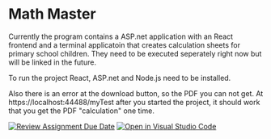 # Math Master
Currently the program contains a ASP.net application with an React frontend and a terminal applicatoin that creates calculation sheets for primary school children. They need to be executed seperately right now but will be linked in the future.

To run the project React, ASP.net and Node.js need to be installed.

Also there is an error at the download button, so the PDF you can not get. At https://localhost:44488/myTest after you started the project, it should work that you get the PDF "calculation" one time. 

[![Review Assignment Due Date](https://classroom.github.com/assets/deadline-readme-button-24ddc0f5d75046c5622901739e7c5dd533143b0c8e959d652212380cedb1ea36.svg)](https://classroom.github.com/a/qBcCQxyG)
[![Open in Visual Studio Code](https://classroom.github.com/assets/open-in-vscode-718a45dd9cf7e7f842a935f5ebbe5719a5e09af4491e668f4dbf3b35d5cca122.svg)](https://classroom.github.com/online_ide?assignment_repo_id=11936885&assignment_repo_type=AssignmentRepo)
